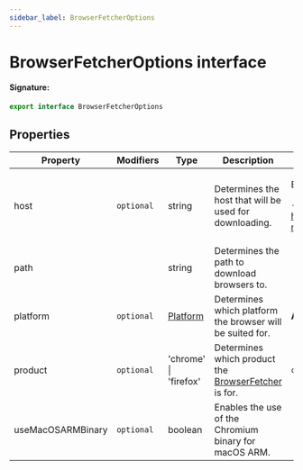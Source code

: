 ```yaml
---
sidebar_label: BrowserFetcherOptions
---
```


# BrowserFetcherOptions interface

#### Signature:

```typescript
export interface BrowserFetcherOptions
```

## Properties

| Property          | Modifiers             | Type                                | Description                                                                          | Default                                                                                                                          |
| ----------------- | --------------------- | ----------------------------------- | ------------------------------------------------------------------------------------ | -------------------------------------------------------------------------------------------------------------------------------- |
| host              | <code>optional</code> | string                              | Determines the host that will be used for downloading.                               | <p>Either</p><p>- https://storage.googleapis.com or - https://archive.mozilla.org/pub/firefox/nightly/latest-mozilla-central</p> |
| path              |                       | string                              | Determines the path to download browsers to.                                         |                                                                                                                                  |
| platform          | <code>optional</code> | [Platform](./puppeteer.platform.md) | Determines which platform the browser will be suited for.                            | **Auto-detected.**                                                                                                               |
| product           | <code>optional</code> | 'chrome' \| 'firefox'               | Determines which product the [BrowserFetcher](./puppeteer.browserfetcher.md) is for. | <code>chrome</code>                                                                                                              |
| useMacOSARMBinary | <code>optional</code> | boolean                             | Enables the use of the Chromium binary for macOS ARM.                                |                                                                                                                                  |
